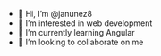 - 👋 Hi, I’m @janunez8
- 👀 I’m interested in web development
- 🌱 I’m currently learning Angular
- 💞️ I’m looking to collaborate on me

<!---
janunez8/janunez8 is a ✨ special ✨ repository because its `README.md` (this file) appears on your GitHub profile.
You can click the Preview link to take a look at your changes.
--->

